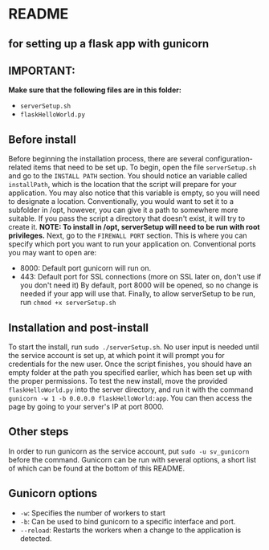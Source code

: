# README
## for setting up a flask app with gunicorn

## IMPORTANT:
__Make sure that the following files are in this folder:__
- `serverSetup.sh`
- `flaskHelloWorld.py`

## Before install
Before beginning the installation process, there are several configuration-related items that need to be set up. To begin, open the file `serverSetup.sh` and go to the `INSTALL PATH` section. You should notice an variable called `installPath`, which is the location that the script will prepare for your application. You may also notice that this variable is empty, so you will need to designate a location. Conventionally, you would want to set it to a subfolder in /opt, however, you can give it a path to somewhere more suitable. If you pass the script a directory that doesn't exist, it will try to create it.
__NOTE: To install in /opt, serverSetup will need to be run with root privileges.__
Next, go to the `FIREWALL PORT` section. This is where you can specify which port you want to run your application on.
Conventional ports you may want to open are:
- 8000: Default port gunicorn will run on.
- 443: Default port for SSL connections (more on SSL later on, don't use if you don't need it)
By default, port 8000 will be opened, so no change is needed if your app will use that. 
Finally, to allow serverSetup to be run, run `chmod +x serverSetup.sh`

## Installation and post-install
To start the install, run `sudo ./serverSetup.sh`. No user input is needed until the service account is set up, at which point it will prompt you for credentials for the new user. Once the script finishes, you should have an empty folder at the path you specified earlier, which has been set up with the proper permissions. To test the new install, move the provided `flaskHelloWorld.py` into the server directory, and run it with the command `gunicorn -w 1 -b 0.0.0.0 flaskHelloWorld:app`. You can then access the page by going to your server's IP at port 8000.

## Other steps
In order to run gunicorn as the service account, put `sudo -u sv_gunicorn` before the command. Gunicorn can be run with several options, a short list of which can be found at the bottom of this README. 

## Gunicorn options
- `-w`: Specifies the number of workers to start
- `-b`: Can be used to bind gunicorn to a specific interface and port.
- `--reload`: Restarts the workers when a change to the application is detected.